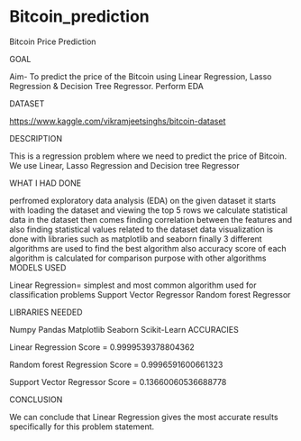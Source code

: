 # Bitcoin_prediction
Bitcoin Price Prediction

GOAL

Aim- To predict the price of the Bitcoin using Linear Regression, Lasso Regression & Decision Tree Regressor. Perform EDA

DATASET

https://www.kaggle.com/vikramjeetsinghs/bitcoin-dataset

DESCRIPTION

This is a regression problem where we need to predict the price of Bitcoin. We use Linear, Lasso Regression and Decision tree Regressor

WHAT I HAD DONE

perfromed exploratory data analysis (EDA) on the given dataset
it starts with loading the dataset and viewing the top 5 rows
we calculate statistical data in the dataset
then comes finding correlation between the features and also finding statistical values related to the dataset
data visualization is done with libraries such as matplotlib and seaborn
finally 3 different algorithms are used to find the best algorithm
also accuracy score of each algorithm is calculated for comparison purpose with other algorithms
MODELS USED

Linear Regression= simplest and most common algorithm used for classification problems
Support Vector Regressor
Random forest Regressor

LIBRARIES NEEDED

Numpy
Pandas
Matplotlib
Seaborn
Scikit-Learn
ACCURACIES

Linear Regression Score = 0.9999539378804362 

Random forest Regression Score = 0.9996591600661323

Support Vector Regressor Score = 0.13660060536688778

CONCLUSION

We can conclude that Linear Regression gives the most accurate results specifically for this problem statement.
